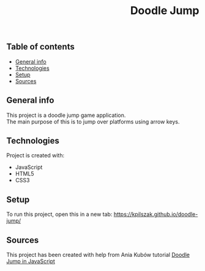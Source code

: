 <h1 align="right">Doodle Jump</h1><br>

## Table of contents
* [General info](#general-info)
* [Technologies](#technologies)
* [Setup](#setup)
* [Sources](#sources)

## General info
This project is a doodle jump game application.  
The main purpose of this is to jump over platforms using arrow keys.    
	
## Technologies
Project is created with:
* JavaScript
* HTML5
* CSS3  

## Setup
To run this project, open this in a new tab: <a href="https://kpilszak.github.io/doodle-jump/">https://kpilszak.github.io/doodle-jump/</a>

## Sources
This project has been created with help from Ania Kubów tutorial <a href="https://www.youtube.com/watch?v=YSEsSs3hB6A">Doodle Jump in JavaScript
